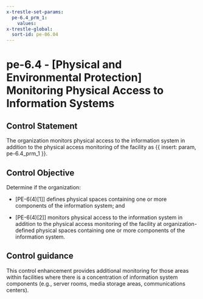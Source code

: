 ```yaml
---
x-trestle-set-params:
  pe-6.4_prm_1:
    values:
x-trestle-global:
  sort-id: pe-06.04
---
```


# pe-6.4 - \[Physical and Environmental Protection\] Monitoring Physical Access to Information Systems

## Control Statement

The organization monitors physical access to the information system in addition to the physical access monitoring of the facility as {{ insert: param, pe-6.4_prm_1 }}.

## Control Objective

Determine if the organization:

- \[PE-6(4)[1]\] defines physical spaces containing one or more components of the information system; and

- \[PE-6(4)[2]\] monitors physical access to the information system in addition to the physical access monitoring of the facility at organization-defined physical spaces containing one or more components of the information system.

## Control guidance

This control enhancement provides additional monitoring for those areas within facilities where there is a concentration of information system components (e.g., server rooms, media storage areas, communications centers).
